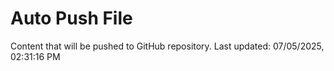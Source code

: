 # Auto Push File

Content that will be pushed to GitHub repository.
Last updated: 07/05/2025, 02:31:16 PM